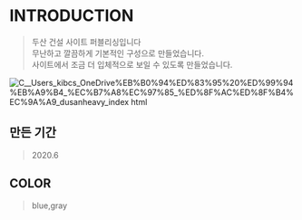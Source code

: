 # INTRODUCTION
> 두산 건설 사이트 퍼블리싱입니다<br>
> 무난하고 깔끔하게 기본적인 구성으로 만들었습니다.<br>
> 사이트에서 조금 더 입체적으로 보일 수 있도록 만들었습니다.

![_C__Users_kibcs_OneDrive_%EB%B0%94%ED%83%95%20%ED%99%94%EB%A9%B4_%EC%B7%A8%EC%97%85_%ED%8F%AC%ED%8F%B4%EC%9A%A9_dusanheavy_index html](https://user-images.githubusercontent.com/58199479/83949192-461dbb80-a85d-11ea-99f3-23db78ad9e72.png)

## 만든 기간
> 2020.6
## COLOR
> blue,gray

